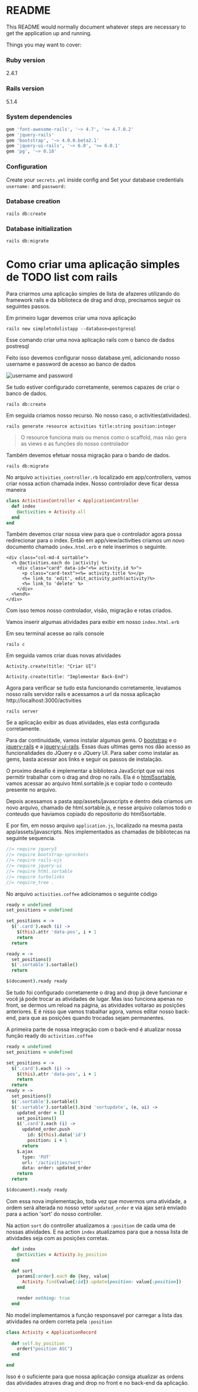 # README

This README would normally document whatever steps are necessary to get the
application up and running.

Things you may want to cover:

### Ruby version
2.4.1

### Rails version
5.1.4

### System dependencies

```ruby
gem 'font-awesome-rails', '~> 4.7', '>= 4.7.0.2'
gem 'jquery-rails'
gem 'bootstrap', '~> 4.0.0.beta2.1'
gem 'jquery-ui-rails', '~> 6.0', '>= 6.0.1'
gem 'pg', '~> 0.18'
``` 
### Configuration
Create your `secrets.yml` inside config and 
Set your database credentials `username:` and `password:`

### Database creation
```
rails db:create
```

### Database initialization
```
rails db:migrate
```

# Como criar uma aplicação simples de TODO list com rails

Para criarmos uma aplicação simples de lista de afazeres utilizando do framework rails e da biblioteca de drag and drop, precisamos seguir os seguintes passos.


Em primeiro lugar devemos criar uma nova aplicação

```
rails new simpletodolistapp --database=postgresql
```

Esse comando criar uma nova aplicação rails com o banco de dados postresql

Feito isso devemos configurar nosso database.yml, adicionando nosso username e password de acesso ao banco de dados

![username and password](/docs/usernamedb.png "Username e Password")

Se tudo estiver configurado corretamente, seremos capazes de criar o banco de dados.

```
rails db:create
```

Em seguida criamos nosso recurso. No nosso caso, o activities(atividades).

```
rails generate resource activities title:string position:integer
```

> O resource funciona mais ou menos como o scaffold, mas não gera as views e as funções do nosso controlador

Também devemos efetuar nossa migração para o bando de dados.

```
rails db:migrate
```


No arquivo `activities_controller.rb` localizado em app/controllers, vamos criar nossa action chamada index. Nosso controlador deve ficar dessa maneira

```ruby
class ActivitiesController < ApplicationController
  def index
    @activities = Activity.all
  end
end
```

Também devemos criar nossa view para que o controlador agora possa redirecionar para o index. Então em app/view/activities criamos um novo documento chamado `index.html.erb` e nele inserimos o seguinte.

```erb
<div class="col-md-4 sortable">
  <% @activities.each do |activity| %>
    <div class="card" data-id="<%= activity.id %>">
      <p class="card-text"><%= activity.title %></p>
      <%= link_to 'edit', edit_activity_path(activity)%>
      <%= link_to 'delete' %>
    </div>
  <%end%>
</div>
```

Com isso temos nosso controlador, visão, migração e rotas criados.

Vamos inserir algumas atividades para exibir em nosso `index.html.erb` 

Em seu terminal acesse ao rails console
```
rails c
```

Em seguida vamos criar duas novas atividades

```
Activity.create(title: "Criar UI")
```

```
Activity.create(title: "Implementar Back-End")
```

Agora para verificar se tudo esta funcionando corretamente, levatamos nosso rails servidor rails e acessamos a url da nossa aplicação http://localhost:3000/activities

```
rails server
```
Se a aplicação exibir as duas atividades, elas está configurada corretamente.

Para dar continuidade, vamos instalar algumas gems. O [bootstrap](https://github.com/twbs/bootstrap-rubygem) e o [jquery-rails](https://github.com/rails/jquery-rails) e a [jquery-ui-rails](https://github.com/jquery-ui-rails/jquery-ui-rails). Essas duas ultimas gems nos dão acesso as funcionalidades do JQuery e o JQuery UI. Para saber como instalar as gems, basta acessar aos links e seguir os passos de instalação.

O proximo desafio é implementar a biblioteca JavaScript que vai nos permitir trabalhar com o drag and drop no rails. Ela é o [html5sortable](https://github.com/lukasoppermann/html5sortable/tree/master/dist), vamos acessar ao arquivo html.sortable.js e copiar todo o conteudo presente no arquivo.

Depois acessamos a pasta app/assets/javascripts e dentro dela criamos um novo arquivo, chamado de html.sortable.js, e nesse arquivo colamos todo o conteudo que haviamos copiado do repositorio do html5sortable.

E por fim, em nosso arquivo `application.js`, localizado na mesma pasta app/assets/javascripts. Nos implementados as chamadas de bibliotecas na seguinte sequencia.

```JavaScript
//= require jquery3
//= require bootstrap-sprockets
//= require rails-ujs
//= require jquery-ui
//= require html.sortable
//= require turbolinks
//= require_tree .
```
No arquivo `activities.coffee` adicionamos o seguinte código

```coffeescript
ready = undefined
set_positions = undefined

set_positions = -> 
  $('.card').each (i) ->
    $(this).attr 'data-pos', i + 1
    return
  return

ready = ->
  set_positions()
  $('.sortable').sortable()
  return

$(document).ready ready
```

Se tudo foi configurado corretamente o drag and drop já deve funcionar e você já pode trocar as atividades de lugar. Mas isso funciona apenas no front, se dermos um reload na página, as atividades voltarao as posições anteriores. E é nisso que vamos trabalhar agora, vamos editar nosso back-end, para que as posições quando trocadas sejam permanentes.

A primeira parte de nossa integração com o back-end é atualizar nossa função ready do `activities.coffee`

```coffee
ready = undefined
set_positions = undefined

set_positions = -> 
  $('.card').each (i) ->
    $(this).attr 'data-pos', i + 1
    return
  return
ready = ->
  set_positions()
  $('.sortable').sortable()
  $('.sortable').sortable().bind 'sortupdate', (e, ui) ->
    updated_order = []
    set_positions()
    $('.card').each (i) ->
      updated_order.push
        id: $(this).data('id')
        position: i + 1
      return
    $.ajax
      type: 'PUT'
      url: '/activities/sort'
      data: order: updated_order
    return
  return

$(document).ready ready
```

Com essa nova implementação, toda vez que movermos uma atividade, a ordem será alterada no nosso vetor `updated_order` e via ajax será enviado para a action 'sort' do nosso controller.

Na action `sort` do controller atualizamos a `:position` de cada uma de nossas atividades. E na action `index` atualizamos para que a nossa lista de atividades seja com as posições corretas.

```ruby
  def index
    @activities = Activity.by_position
  end

  def sort
    params[:order].each do |key, value|
      Activity.find(value[:id]).update(position: value[:position])
    end

    render nothing: true
  end
```

No model implementamos a função responsavel por carregar a lista das atividades na ordem correta pela `:position`

```ruby
class Activity < ApplicationRecord
  
  def self.by_position
    order("position ASC")
  end

end
```

Isso é o suficiente para que nossa aplicação consiga atualizar as ordens das atividades atraves drag and drop no front e no back-end da aplicação.




